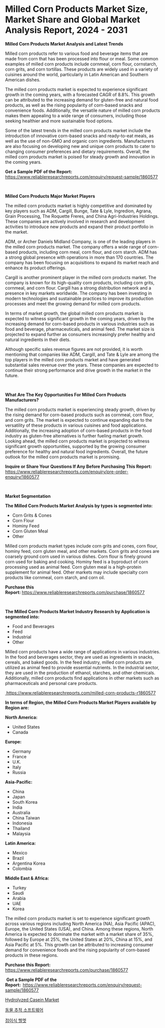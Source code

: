 <p><h1>Milled Corn Products Market Size, Market Share and Global Market Analysis Report, 2024 - 2031</h1></p><p><strong>Milled Corn Products Market Analysis and Latest Trends</strong></p>
<p><p>Milled corn products refer to various food and beverage items that are made from corn that has been processed into flour or meal. Some common examples of milled corn products include cornmeal, corn flour, cornstarch, corn grits, and corn tortillas. These products are widely used in a variety of cuisines around the world, particularly in Latin American and Southern American dishes.</p><p>The milled corn products market is expected to experience significant growth in the coming years, with a forecasted CAGR of 8.8%. This growth can be attributed to the increasing demand for gluten-free and natural food products, as well as the rising popularity of corn-based snacks and convenience foods. Additionally, the versatile nature of milled corn products makes them appealing to a wide range of consumers, including those seeking healthier and more sustainable food options.</p><p>Some of the latest trends in the milled corn products market include the introduction of innovative corn-based snacks and ready-to-eat meals, as well as the use of non-GMO and organic corn ingredients. Manufacturers are also focusing on developing new and unique corn products to cater to changing consumer preferences and dietary requirements. Overall, the milled corn products market is poised for steady growth and innovation in the coming years.</p></p>
<p><strong>Get a Sample PDF of the Report:&nbsp;</strong> <a href="https://www.reliableresearchreports.com/enquiry/request-sample/1860577">https://www.reliableresearchreports.com/enquiry/request-sample/1860577</a></p>
<p>&nbsp;</p>
<p><strong>Milled Corn Products Major Market Players</strong></p>
<p><p>The milled corn products market is highly competitive and dominated by key players such as ADM, Cargill, Bunge, Tate & Lyle, Ingredion, Agrana, Grain Processing, The Roquette Freres, and China Agri-Industries Holdings. These companies are actively involved in research and development activities to introduce new products and expand their product portfolio in the market.</p><p>ADM, or Archer Daniels Midland Company, is one of the leading players in the milled corn products market. The company offers a wide range of corn-based products, including corn meal, corn flour, and corn starch. ADM has a strong global presence with operations in more than 170 countries. The company has been focusing on acquisitions to expand its market reach and enhance its product offerings.</p><p>Cargill is another prominent player in the milled corn products market. The company is known for its high-quality corn products, including corn grits, cornmeal, and corn flour. Cargill has a strong distribution network and a presence in key markets worldwide. The company has been investing in modern technologies and sustainable practices to improve its production processes and meet the growing demand for milled corn products.</p><p>In terms of market growth, the global milled corn products market is expected to witness significant growth in the coming years, driven by the increasing demand for corn-based products in various industries such as food and beverage, pharmaceuticals, and animal feed. The market size is projected to expand further as consumers increasingly prefer healthy and natural ingredients in their diets.</p><p>Although specific sales revenue figures are not provided, it is worth mentioning that companies like ADM, Cargill, and Tate & Lyle are among the top players in the milled corn products market and have generated substantial sales revenue over the years. These companies are expected to continue their strong performance and drive growth in the market in the future.</p></p>
<p>&nbsp;</p>
<p><strong>What Are The Key Opportunities For Milled Corn Products Manufacturers?</strong></p>
<p><p>The milled corn products market is experiencing steady growth, driven by the rising demand for corn-based products such as cornmeal, corn flour, and corn grits. The market is expected to continue expanding due to the versatility of these products in various cuisines and food applications. Additionally, the increasing adoption of corn-based products in the food industry as gluten-free alternatives is further fueling market growth. Looking ahead, the milled corn products market is projected to witness significant growth opportunities, supported by the growing consumer preference for healthy and natural food ingredients. Overall, the future outlook for the milled corn products market is promising.</p></p>
<p><strong>Inquire or Share Your Questions If Any Before Purchasing This Report:</strong> <a href="https://www.reliableresearchreports.com/enquiry/pre-order-enquiry/1860577">https://www.reliableresearchreports.com/enquiry/pre-order-enquiry/1860577</a></p>
<p>&nbsp;</p>
<p><strong>Market Segmentation</strong></p>
<p><strong>The Milled Corn Products Market Analysis by types is segmented into:</strong></p>
<p><ul><li>Corn Grits & Cones</li><li>Corn Flour</li><li>Hominy Feed</li><li>Corn Gluten Meal</li><li>Other</li></ul></p>
<p><p>Milled corn products market types include corn grits and cones, corn flour, hominy feed, corn gluten meal, and other markets. Corn grits and cones are coarsely ground corn used in various dishes. Corn flour is finely ground corn used for baking and cooking. Hominy feed is a byproduct of corn processing used as animal feed. Corn gluten meal is a high-protein supplement for animal feed. Other markets may include specialty corn products like cornmeal, corn starch, and corn oil.</p></p>
<p><strong>Purchase this Report:&nbsp;</strong><a href="https://www.reliableresearchreports.com/purchase/1860577">https://www.reliableresearchreports.com/purchase/1860577</a></p>
<p>&nbsp;</p>
<p><strong>The Milled Corn Products Market Industry Research by Application is segmented into:</strong></p>
<p><ul><li>Food and Beverages</li><li>Feed</li><li>Industrial</li><li>Other</li></ul></p>
<p><p>Milled corn products have a wide range of applications in various industries. In the food and beverages sector, they are used as ingredients in snacks, cereals, and baked goods. In the feed industry, milled corn products are utilized as animal feed to provide essential nutrients. In the industrial sector, they are used in the production of ethanol, starches, and other chemicals. Additionally, milled corn products find applications in other markets such as pharmaceuticals and personal care products.</p></p>
<p><a href="https://www.reliableresearchreports.com/milled-corn-products-r1860577">&nbsp;https://www.reliableresearchreports.com/milled-corn-products-r1860577</a></p>
<p><strong>In terms of Region, the Milled Corn Products Market Players available by Region are:</strong></p>
<p>
    <p> <strong> North America: </strong>
        <ul>
            <li>United States</li>
            <li>Canada</li>
        </ul>
        </p> 
    <p> <strong> Europe: </strong>
        <ul>
            <li>Germany</li>
            <li>France</li>
            <li>U.K.</li>
            <li>Italy</li>
            <li>Russia</li>
        </ul>
        </p> 
    <p> <strong> Asia-Pacific: </strong>
        <ul>
            <li>China</li>
            <li>Japan</li>
            <li>South Korea</li>
            <li>India</li>
            <li>Australia</li>
            <li>China Taiwan</li>
            <li>Indonesia</li>
            <li>Thailand</li>
            <li>Malaysia</li>
        </ul>
        </p> 
    <p> <strong> Latin America: </strong>
        <ul>
            <li>Mexico</li>
            <li>Brazil</li>
            <li>Argentina Korea</li>
            <li>Colombia</li>
        </ul>
        </p> 
    <p> <strong> Middle East & Africa: </strong>
        <ul>
            <li>Turkey</li>
            <li>Saudi</li>
            <li>Arabia</li>
            <li>UAE</li>
            <li>Korea</li>
        </ul>
    </p>
    </p>
<p><p>The milled corn products market is set to experience significant growth across various regions including North America (NA), Asia Pacific (APAC), Europe, the United States (USA), and China. Among these regions, North America is expected to dominate the market with a market share of 35%, followed by Europe at 25%, the United States at 20%, China at 15%, and Asia Pacific at 5%. This growth can be attributed to increasing consumer demand for convenience foods and the rising popularity of corn-based products in these regions.</p></p>
<p><strong>Purchase this Report: </strong><a href="https://www.reliableresearchreports.com/purchase/1860577">https://www.reliableresearchreports.com/purchase/1860577</a></p>
<p>&nbsp;<strong>Get a Sample PDF of the Report:&nbsp;&nbsp;</strong><a href="https://www.reliableresearchreports.com/enquiry/request-sample/1860577">https://www.reliableresearchreports.com/enquiry/request-sample/1860577</a></p>
<p><strong></strong></p>
<p><p><a href="https://extreme-scabiosa-c81.notion.site/Global-Hydrolyzed-Casein-Market-Size-and-Market-Trends-Insights-and-Projections-from-2024-to-2031-8568456c7e394ecfacbeb751fa72117d">Hydrolyzed Casein Market</a></p><p><a href="https://medium.com/@prestoniegand56562023/%EB%8F%99%EB%AC%BC-%EC%B6%94%EC%A0%81-%EC%86%8C%ED%94%84%ED%8A%B8%EC%9B%A8%EC%96%B4-%EC%8B%9C%EC%9E%A5-%EC%A0%90%EC%9C%A0%EC%9C%A8-%EB%B3%80%ED%99%94-%EB%B0%8F-%EC%8B%9C%EC%9E%A5-%EC%84%B1%EC%9E%A5-%EB%8F%99%ED%96%A5-2024-2031-c1a4d9ccfbab">동물 추적 소프트웨어</a></p><p><a href="https://medium.com/@nyahreinger1/%ED%8F%B4%EB%94%A9-%ED%97%AC%EB%A9%A7-%EC%8B%9C%EC%9E%A5-%EA%B2%BD%EC%9F%81-%EB%B6%84%EC%84%9D-%EC%8B%9C%EC%9E%A5-%EB%8F%99%ED%96%A5-%EB%B0%8F-2031%EB%85%84%EA%B9%8C%EC%A7%80-%EC%98%88%EC%B8%A1-f005959088f8">접이식 헬멧</a></p></p>